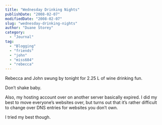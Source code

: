 ```yaml
---
title: "Wednesday Drinking Nights"
publishDate: "2008-02-07"
modifiedDate: "2008-02-07"
slug: "wednesday-drinking-nights"
author: "Duane Storey"
category:
  - "Journal"
tag:
  - "Blogging"
  - "friends"
  - "john"
  - "miss604"
  - "rebecca"
---
```


Rebecca and John swung by tonight for 2.25 L of wine drinking fun.

  
  
Don’t shake baby.

Also, my hosting account over on another server basically expired. I did my best to move everyone’s websites over, but turns out that it’s rather difficult to change over DNS entries for websites you don’t own.

I tried my best though.